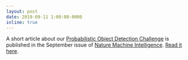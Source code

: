 ```yaml
---
layout: post
date: 2019-09-11 1:00:00-0000
inline: true
---
```


A short article about our [Probabilistic Object Detection Challenge](https://nikosuenderhauf.github.io/roboticvisionchallenges/object-detection) is published in the September issue of [Nature Machine Intelligence](https://www.nature.com/natmachintell/). [Read it here](https://rdcu.be/bQR84).
